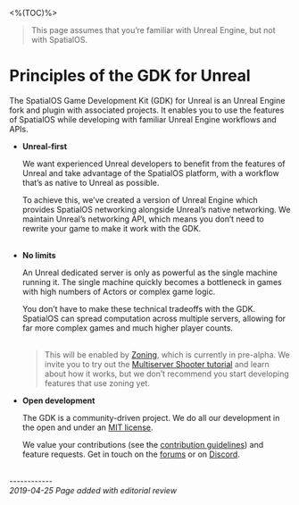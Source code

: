 <%(TOC)%>

> This page assumes that you’re familiar with Unreal Engine, but not with SpatialOS.

# Principles of the GDK for Unreal

The SpatialOS Game Development Kit (GDK) for Unreal is an Unreal Engine fork and plugin with associated projects. It enables you to use the features of SpatialOS while developing with familiar Unreal Engine workflows and APIs.

* **Unreal-first**

    We want experienced Unreal developers to benefit from the features of Unreal and take advantage of the SpatialOS platform, with a workflow that’s as native to Unreal as possible. 

    To achieve this, we’ve created a version of Unreal Engine which provides SpatialOS networking alongside Unreal’s native networking. We maintain Unreal’s networking API, which means you don’t need to rewrite your game to make it work with the GDK.</br></br>

* **No limits**
    
    An Unreal dedicated server is only as powerful as the single machine running it. The single machine quickly becomes a bottleneck in games with high numbers of Actors or complex game logic. 

    You don’t have to make these technical tradeoffs with the GDK. SpatialOS can spread computation across multiple servers, allowing for far more complex games and much higher player counts.</br></br>

    > This will be enabled by [Zoning]({{urlRoot}}/content/technical-overview/gdk-concepts#zoning), which is currently in pre-alpha. We invite you to try out the [Multiserver Shooter tutorial]({{urlRoot}}/content/tutorials/multiserver-shooter/tutorial-multiserver-intro) and learn about how it works, but we don’t recommend you start developing features that use zoning yet.

* **Open development**
    
    The GDK is a community-driven project. We do all our development in the open and under an [MIT license](https://github.com/spatialos/UnrealGDK/blob/release/LICENSE.md).

    We value your contributions (see the [contribution guidelines](https://github.com/spatialos/UnrealGDK/blob/master/CONTRIBUTING.md)) and feature requests. Get in touch on the [forums](https://forums.improbable.io/tags/unreal-gdk) or on [Discord](https://discordapp.com/invite/RFB8S8C).

<br/>------------<br/>
_2019-04-25 Page added with editorial review_
